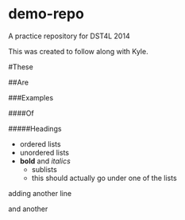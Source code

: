 demo-repo
=========

A practice repository for DST4L 2014

This was created to follow along with Kyle.

#These

##Are

###Examples

####Of

#####Headings

* ordered lists
* unordered lists
* **bold** and *italics*
  * sublists
  * this should actually go under one of the lists

adding another line

and another